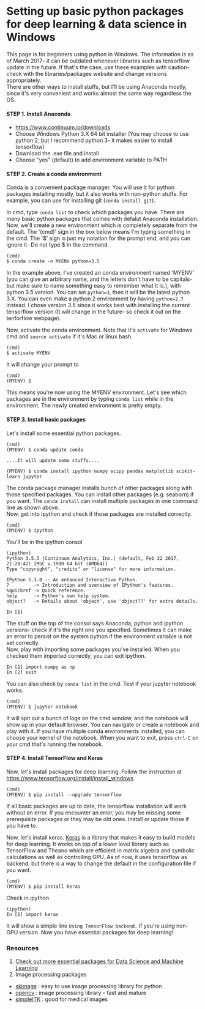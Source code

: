 # Setting up basic python packages for deep learning & data science in Windows    
This page is for beginners using python in Windows. The information is as of March 2017- it can be outdated whenever libraries such as tensorflow update in the future. If that's the case, use these examples with caution- check with the libraries/packages website and change versions appropriately.  
There are other ways to install stuffs, but I'll be using Anaconda mostly, since it's very convenient and works almost the same way regardless the OS.

#### STEP 1. Install Anaconda
- https://www.continuum.io/downloads   
- Choose Windows Python 3.X 64 bit installer (You may choose to use python 2, but I recommend python 3- it makes easier to install tensorflow)
- Download the .exe file and install
- Choose "yes" (default) to add environment variable to PATH

#### STEP 2. Create a conda environment
Conda is a convenient package manager. You will use it for python packages installing mostly, but it also works with non-python stuffs. For example, you can use for installing git (`conda install git`).    

In cmd, type `conda list` to check which packages you have. There are many basic python packages that comes with defalut Anaconda installation.     
Now, we'll create a new environment which is completely separate from the default. The '(cmd)' sign in the box below means I'm typing something in the cmd. The '$' sign is just my notation for the prompt end, and you can ignore it- Do not type $ in the command.
```
(cmd)
$ conda create -n MYENV python=3.5
```
In the example above, I've created an conda environment named 'MYENV' (you can give an arbitrary name, and the letters don't have to be capitals- but make sure to name something easy to remember what it is.), with python 3.5 version. You can set `python=3`, then it will be the latest python 3.X. You can even make a python 2 environment by having `python=2.7` instead. I chose version 3.5 since it works best with installing the current tensorflow version (It will change in the future- so check it out on the tenforflow webpage).    

Now, activate the conda environment. Note that it's `activate` for Windows cmd and `source activate` if it's Mac or linux bash.
```
(cmd)
$ activate MYENV
```
It will change your prompt to
```
(cmd)
(MYENV) $
```
This means you're now using the MYENV environment. Let's see which packages are in the environment by typing `conda list` while in the environment. The newly created environment is pretty empty.   

#### STEP 3. Install basic packages
Let's install some essential python packages.
```
(cmd)
(MYENV) $ conda update conda

....It will update some stuffs....

(MYENV) $ conda install ipython numpy scipy pandas matplotlib scikit-learn jupyter
```
The conda package manager installs bunch of other packages along with those specified packages. You can install other packages (e.g. seaborn) if you want. The `conda install` can install multiple packages in one command line as shown above.     
Now, get into ipython and check if those packages are installed correctly.
```
(cmd)
(MYENV) $ ipython
```
You'll be in the ipython consol
```
(ipython)
Python 3.5.3 |Continuum Analytics, Inc.| (default, Feb 22 2017, 21:28:42) [MSC v.1900 64 bit (AMD64)]
Type "copyright", "credits" or "license" for more information.

IPython 5.3.0 -- An enhanced Interactive Python.
?         -> Introduction and overview of IPython's features.
%quickref -> Quick reference.
help      -> Python's own help system.
object?   -> Details about 'object', use 'object??' for extra details.

In [1]
```
The stuff on the top of the consol says Anaconda, python and ipython versions- check if it's the right one you specified. Sometimes it can make an error to persist on the system python if the environment variable is not set correctly.    
Now, play with importing some packages you've installed. When you checked them imported correctly, you can exit ipython.
```
In [1] import numpy as np
In [2] exit
```
You can also check by `conda list` in the cmd.
Test if your jupyter notebook works.
```
(cmd)
(MYENV) $ jupyter notebook
```
It will spit out a bunch of logs on the cmd window, and the notebook will show up in your default browser. You can navigate or create a notebook and play with it. If you have multiple conda environments installed, you can choose your kernel of the notebook. When you want to exit, press `ctrl-C` on your cmd that's running the notebook.   

#### STEP 4. Install TensorFlow and Keras
Now, let's install packages for deep learning. Follow the instruction at https://www.tensorflow.org/install/install_windows
```
(cmd)
(MYENV) $ pip install --upgrade tensorflow
```
If all basic packages are up to date, the tensorflow installation will work without an error. If you encounter an error, you may be missing some prerequisite packages or they may be old ones. Install or update those if you have to.     

Now, let's install keras. [Keras](https://keras.io/) is a library that makes it easy to build models for deep learning. It works on top of a lower level library such as TensorFlow and Theano which are efficient in matrix algebra and symbolic calculations as well as controlling GPU. As of now, it uses tensorflow as backend, but there is a way to change the default in the configuration file if you want.
```
(cmd)
(MYENV) $ pip install keras
```
Check in ipython
```
(ipython)
In [1] import keras
```
It will show a simple line `Using TensorFlow backend.` if you're using non-GPU version.
Now you have essential packages for deep learning!

### Resources
1. [Check out more essential packages for Data Science and Machine Learning](https://www.upwork.com/hiring/data/15-python-libraries-data-science/)
2. Image processing packages
  - [skimage](http://scikit-image.org/) : easy to use image processing library for python
  - [opencv](https://pypi.python.org/pypi/opencv-python) : image processing library - fast and mature
  - [simpleITK](http://www.simpleitk.org/SimpleITK/resources/software.html) : good for medical images

